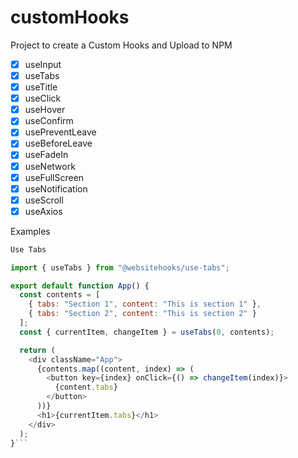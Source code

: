# customHooks

Project to create a Custom Hooks and Upload to NPM

- [x] useInput
- [x] useTabs
- [x] useTitle
- [x] useClick
- [x] useHover
- [x] useConfirm
- [x] usePreventLeave
- [x] useBeforeLeave
- [x] useFadeIn
- [x] useNetwork
- [x] useFullScreen
- [x] useNotification
- [x] useScroll
- [x] useAxios

Examples

````javascript
Use Tabs

import { useTabs } from "@websitehooks/use-tabs";

export default function App() {
  const contents = [
    { tabs: "Section 1", content: "This is section 1" },
    { tabs: "Section 2", content: "This is section 2" }
  ];
  const { currentItem, changeItem } = useTabs(0, contents);

  return (
    <div className="App">
      {contents.map((content, index) => (
        <button key={index} onClick={() => changeItem(index)}>
          {content.tabs}
        </button>
      ))}
      <h1>{currentItem.tabs}</h1>
    </div>
  );
}```
````
